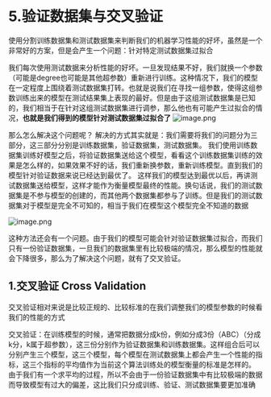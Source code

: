 # 5.验证数据集与交叉验证

使用分割训练数据集和测试数据集来判断我们的机器学习性能的好坏，虽然是一个非常好的方案，但是会产生一个问题：针对特定测试数据集过拟合

我们每次使用测试数据来分析性能的好坏。一旦发现结果不好，我们就换一个参数（可能是degree也可能是其他超参数）重新进行训练。这种情况下，我们的模型在一定程度上围绕着测试数据集打转。也就是说我们在寻找一组参数，使得这组参数训练出来的模型在测试结果集上表现的最好。但是由于这组测试数据集是已知的，我们相当于在针对这组测试数据集进行调参，那么他也有可能产生过拟合的情况，**也就是我们得到的模型针对测试数据集过拟合了**
![image.png](https://upload-images.jianshu.io/upload_images/7220971-3e45457bdc59eafb.png?imageMogr2/auto-orient/strip%7CimageView2/2/w/1240)

那么怎么解决这个问题呢？
解决的方式其实就是：我们需要将我们的问题分为三部分，这三部分分别是训练数据集，验证数据集，测试数据集。
我们使用训练数据集训练好模型之后，将验证数据集送给这个模型，看看这个训练数据集训练的效果是怎么样的，如果效果不好的话，我们重新换参数，重新训练模型。直到我们的模型针对验证数据来说已经达到最优了。
这样我们的模型达到最优以后，再讲测试数据集送给模型，这样才能作为衡量模型最终的性能。换句话说，我们的测试数据集是不参与模型的创建的，而其他两个数据集都参与了训练。但是我们的测试数据集对于模型是完全不可知的，相当于我们在模型这个模型完全不知道的数据

![image.png](https://upload-images.jianshu.io/upload_images/7220971-2f2d1b29d65dcf0b.png?imageMogr2/auto-orient/strip%7CimageView2/2/w/1240)

这种方法还会有一个问题。由于我们的模型可能会针对验证数据集过拟合，而我们只有一份验证数据集，一旦我们的数据集里有比较极端的情况，那么模型的性能就会下降很多，那么为了解决这个问题，就有了交叉验证。

## 1.交叉验证 Cross Validation
交叉验证相对来说是比较正规的、比较标准的在我们调整我们的模型参数的时候看我们的性能的方式

交叉验证：在训练模型的时候，通常把数据分成k份，例如分成3份（ABC）（分成k分，k属于超参数），这三份分别作为验证数据集和训练数据集。这样组合后可以分别产生三个模型，这三个模型，每个模型在测试数据集上都会产生一个性能的指标，这三个指标的平均值作为当前这个算法训练处的模型衡量的标准是怎样的。
由于我们有一个求平均的过程，所以不会由于一份验证数据集中有比较极端的数据而导致模型有过大的偏差，这比我们只分成训练、验证、测试数据集要更加准确